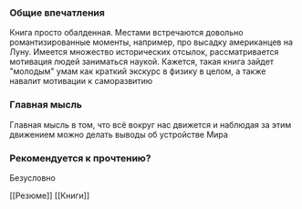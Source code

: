 ### Общие впечатления
Книга просто обалденная. Местами встречаются довольно романтизированные моменты, например, про высадку американцев на Луну. Имеется множество исторических отсылок, рассматривается мотивация людей заниматься наукой. Кажется, такая книга зайдет "молодым" умам как краткий экскурс в физику в целом, а также навалит мотивации к саморазвитию

### Главная мысль
Главная мысль в том, что всё вокруг нас движется и наблюдая за этим движением можно делать выводы об устройстве Мира

### Рекомендуется к прочтению?
Безусловно

[[Резюме]]
[[Книги]]
